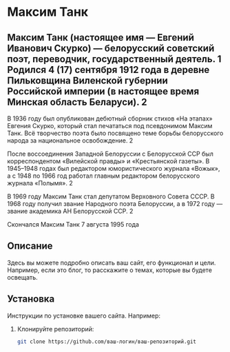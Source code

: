# Максим Танк

## Максим Танк (настоящее имя — Евгений Иванович Скурко) — белорусский советский поэт, переводчик, государственный деятель. 1 Родился 4 (17) сентября 1912 года в деревне Пильковщина Виленской губернии Российской империи (в настоящее время Минская область Беларуси). 2

В 1936 году был опубликован дебютный сборник стихов «На этапах» Евгения Скурко, который стал печататься под псевдонимом Максим Танк. Всё творчество поэта было посвящено теме борьбы белорусского народа за национальное освобождение. 2

После воссоединения Западной Белоруссии с Белорусской ССР был корреспондентом «Вилейской правды» и «Крестьянской газеты». В 1945–1948 годах был редактором юмористического журнала «Вожык», а с 1948 по 1966 год работал главным редактором белорусского журнала «Полымя». 2

В 1969 году Максим Танк стал депутатом Верховного Совета СССР. В 1968 году получил звание Народного поэта Белоруссии, а в 1972 году — звание академика АН Белорусской ССР. 2

Скончался Максим Танк 7 августа 1995 года

## Описание

Здесь вы можете подробно описать ваш сайт, его функционал и цели. Например, если это блог, то расскажите о темах, которые вы будете освещать.

## Установка

Инструкции по установке вашего сайта. Например:

1. Клонируйте репозиторий:
   ```bash
   git clone https://github.com/ваш-логин/ваш-репозиторий.git
